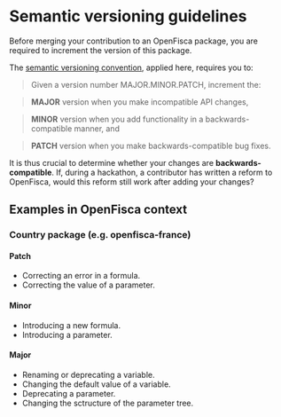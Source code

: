 Semantic versioning guidelines
===============================

Before merging your contribution to an OpenFisca package, you are required to increment the version of this package.

The [semantic versioning convention](http://semver.org/), applied here, requires you to:


>Given a version number MAJOR.MINOR.PATCH, increment the:

>**MAJOR** version when you make incompatible API changes,

>**MINOR** version when you add functionality in a backwards-compatible manner, and

>**PATCH** version when you make backwards-compatible bug fixes.

It is thus crucial to determine whether your changes are **backwards-compatible**. If, during a hackathon, a contributor has written a reform to OpenFisca, would this reform still work after adding your changes?

Examples in OpenFisca context
-----------------------------

### Country package (e.g. openfisca-france)

#### Patch

- Correcting an error in a formula.
- Correcting the value of a parameter.

#### Minor
- Introducing a new formula.
- Introducing a parameter.

#### Major
- Renaming or deprecating a variable.
- Changing the default value of a variable.
- Deprecating a parameter.
- Changing the sctructure of the parameter tree.
